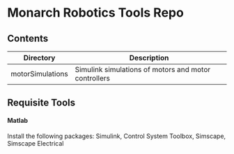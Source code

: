 # Monarch Robotics Tools Repo


## Contents
| Directory        | Description                                          |
| ---------------- | ---------------------------------------------------- |
| motorSimulations | Simulink simulations of motors and motor controllers |


## Requisite Tools
#### Matlab
Install the following packages: Simulink, Control System Toolbox, Simscape, Simscape Electrical
